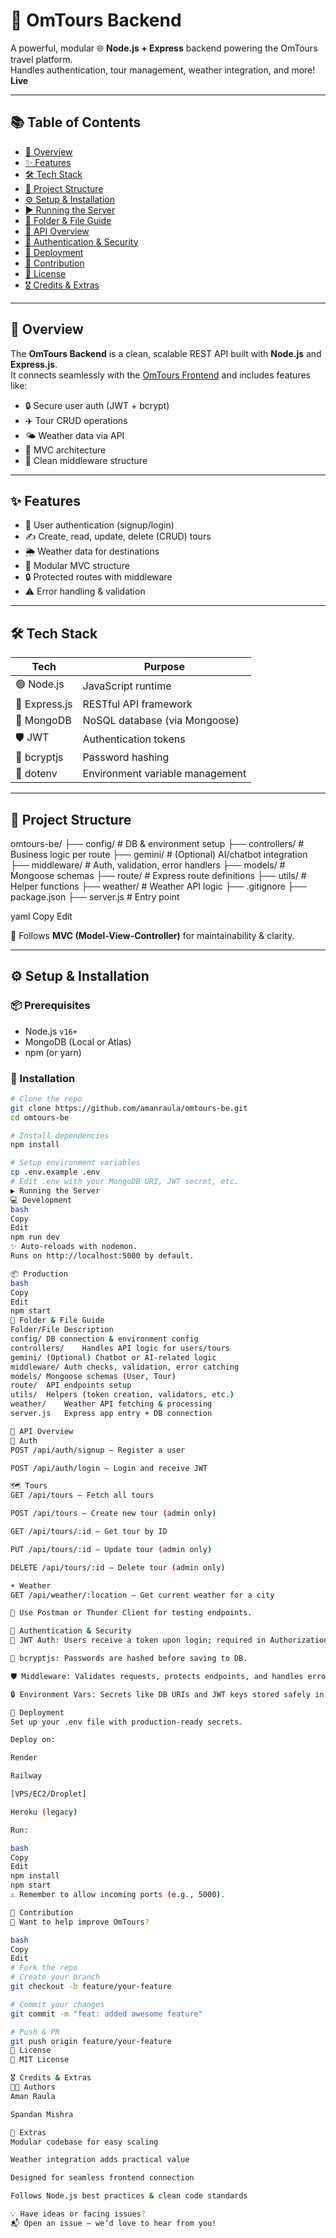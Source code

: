 # 🧭 OmTours Backend

A powerful, modular 🌐 **Node.js + Express** backend powering the OmTours travel platform.  
Handles authentication, tour management, weather integration, and more!  
**Live**

---

## 📚 Table of Contents

- [📌 Overview](#-overview)  
- [✨ Features](#-features)  
- [🛠 Tech Stack](#-tech-stack)  
- [📁 Project Structure](#-project-structure)  
- [⚙️ Setup & Installation](#-setup--installation)  
- [▶️ Running the Server](#-running-the-server)  
- [📂 Folder & File Guide](#-folder--file-guide)  
- [📡 API Overview](#-api-overview)  
- [🔐 Authentication & Security](#-authentication--security)  
- [🚀 Deployment](#-deployment)  
- [🤝 Contribution](#-contribution)  
- [📄 License](#-license)  
- [🎖️ Credits & Extras](#-credits--extras)  

---

## 📌 Overview

The **OmTours Backend** is a clean, scalable REST API built with **Node.js** and **Express.js**.  
It connects seamlessly with the [OmTours Frontend](https://omtours-theta.vercel.app) and includes features like:

- 🔒 Secure user auth (JWT + bcrypt)
- ✈️ Tour CRUD operations
- 🌤 Weather data via API
- 🧱 MVC architecture
- 🧰 Clean middleware structure

---

## ✨ Features

- 👥 User authentication (signup/login)
- ✍️ Create, read, update, delete (CRUD) tours
- 🌦 Weather data for destinations
- 🧱 Modular MVC structure
- 🔒 Protected routes with middleware
- ⚠️ Error handling & validation

---

## 🛠 Tech Stack

| Tech         | Purpose                          |
|--------------|----------------------------------|
| 🟢 Node.js   | JavaScript runtime               |
| 🚂 Express.js | RESTful API framework            |
| 🍃 MongoDB    | NoSQL database (via Mongoose)    |
| 🛡 JWT       | Authentication tokens            |
| 🔐 bcryptjs  | Password hashing                 |
| 🌿 dotenv     | Environment variable management  |

---

## 📁 Project Structure

omtours-be/
├── config/ # DB & environment setup
├── controllers/ # Business logic per route
├── gemini/ # (Optional) AI/chatbot integration
├── middleware/ # Auth, validation, error handlers
├── models/ # Mongoose schemas
├── route/ # Express route definitions
├── utils/ # Helper functions
├── weather/ # Weather API logic
├── .gitignore
├── package.json
├── server.js # Entry point

yaml
Copy
Edit

🧱 Follows **MVC (Model-View-Controller)** for maintainability & clarity.

---

## ⚙️ Setup & Installation

### 📦 Prerequisites

- Node.js `v16+`
- MongoDB (Local or Atlas)
- npm (or yarn)

### 🚀 Installation

```bash
# Clone the repo
git clone https://github.com/amanraula/omtours-be.git
cd omtours-be

# Install dependencies
npm install

# Setup environment variables
cp .env.example .env
# Edit .env with your MongoDB URI, JWT secret, etc.
▶️ Running the Server
💻 Development
bash
Copy
Edit
npm run dev
✨ Auto-reloads with nodemon.
Runs on http://localhost:5000 by default.

📦 Production
bash
Copy
Edit
npm start
📂 Folder & File Guide
Folder/File	Description
config/	DB connection & environment config
controllers/	Handles API logic for users/tours
gemini/	(Optional) Chatbot or AI-related logic
middleware/	Auth checks, validation, error catching
models/	Mongoose schemas (User, Tour)
route/	API endpoints setup
utils/	Helpers (token creation, validators, etc.)
weather/	Weather API fetching & processing
server.js	Express app entry + DB connection

📡 API Overview
🔐 Auth
POST /api/auth/signup – Register a user

POST /api/auth/login – Login and receive JWT

🗺 Tours
GET /api/tours – Fetch all tours

POST /api/tours – Create new tour (admin only)

GET /api/tours/:id – Get tour by ID

PUT /api/tours/:id – Update tour (admin only)

DELETE /api/tours/:id – Delete tour (admin only)

☀️ Weather
GET /api/weather/:location – Get current weather for a city

🧪 Use Postman or Thunder Client for testing endpoints.

🔐 Authentication & Security
🧾 JWT Auth: Users receive a token upon login; required in Authorization header for protected routes.

🔐 bcryptjs: Passwords are hashed before saving to DB.

🛡 Middleware: Validates requests, protects endpoints, and handles errors.

🔒 Environment Vars: Secrets like DB URIs and JWT keys stored safely in .env.

🚀 Deployment
Set up your .env file with production-ready secrets.

Deploy on:

Render

Railway

[VPS/EC2/Droplet]

Heroku (legacy)

Run:

bash
Copy
Edit
npm install
npm start
⚠️ Remember to allow incoming ports (e.g., 5000).

🤝 Contribution
👋 Want to help improve OmTours?

bash
Copy
Edit
# Fork the repo
# Create your branch
git checkout -b feature/your-feature

# Commit your changes
git commit -m "feat: added awesome feature"

# Push & PR
git push origin feature/your-feature
📄 License
📝 MIT License

🎖️ Credits & Extras
👨‍💻 Authors
Aman Raula

Spandan Mishra

💎 Extras
Modular codebase for easy scaling

Weather integration adds practical value

Designed for seamless frontend connection

Follows Node.js best practices & clean code standards

💡 Have ideas or facing issues?
📬 Open an issue — we’d love to hear from you!
